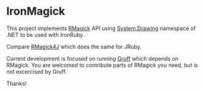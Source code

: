 # IronMagick

This project implements [RMagick](http://rmagick.rubyforge.org/) API using
[System.Drawing](http://msdn.microsoft.com/en-us/library/system.drawing.aspx)
namespace of .NET to be used with IronRuby.

Compare [RMagick4J](http://kenai.com/projects/rmagick4j) which does
the same for JRuby.

Current development is focused on running
[Gruff](http://nubyonrails.com/pages/gruff/) which depends on RMagick.
You are welcomed to contribute parts of RMagick you need, but is not
excercised by Gruff.

Thanks!
